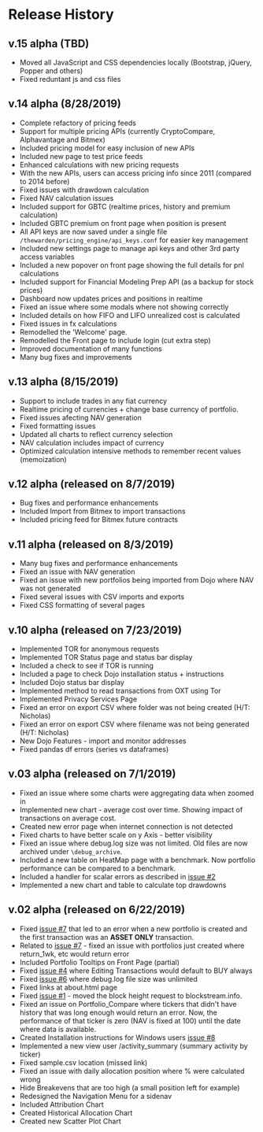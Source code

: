 # Release History

## v.15 alpha (TBD)

- Moved all JavaScript and CSS dependencies locally (Bootstrap, jQuery, Popper and others)
- Fixed reduntant js and css files

## v.14 alpha (8/28/2019)

- Complete refactory of pricing feeds
- Support for multiple pricing APIs (currently CryptoCompare, Alphavantage and Bitmex)
- Included pricing model for easy inclusion of new APIs
- Included new page to test price feeds
- Enhanced calculations with new pricing requests
- With the new APIs, users can access pricing info since 2011 (compared to 2014 before)
- Fixed issues with drawdown calculation
- Fixed NAV calculation issues
- Included support for GBTC (realtime prices, history and premium calculation)
- Included GBTC premium on front page when position is present
- All API keys are now saved under a single file `/thewarden/pricing_engine/api_keys.conf` for easier key management
- Included new settings page to manage api keys and other 3rd party access variables
- Included a new popover on front page showing the full details for pnl calculations
- Included support for Financial Modeling Prep API (as a backup for stock prices)
- Dashboard now updates prices and positions in realtime
- Fixed an issue where some modals where not showing correctly
- Included details on how FIFO and LIFO unrealized cost is calculated
- Fixed issues in fx calculations
- Remodelled the 'Welcome' page.
- Remodelled the Front page to include login (cut extra step)
- Improved documentation of many functions
- Many bug fixes and improvements

## v.13 alpha (8/15/2019)

- Support to include trades in any fiat currency
- Realtime pricing of currencies + change base currency of portfolio.
- Fixed issues afecting NAV generation
- Fixed formatting issues
- Updated all charts to reflect currency selection
- NAV calculation includes impact of currency
- Optimized calculation intensive methods to remember recent values (memoization)

## v.12 alpha (released on 8/7/2019)

- Bug fixes and performance enhancements
- Included Import from Bitmex to import transactions
- Included pricing feed for Bitmex future contracts

## v.11 alpha (released on 8/3/2019)

- Many bug fixes and performance enhancements
- Fixed an issue with NAV generation
- Fixed an issue with new portfolios being imported from Dojo where NAV was not generated
- Fixed several issues with CSV imports and exports
- Fixed CSS formatting of several pages

## v.10 alpha (released on 7/23/2019)

- Implemented TOR for anonymous requests
- Implemented TOR Status page and status bar display
- Included a check to see if TOR is running
- Included a page to check Dojo installation status + instructions
- Included Dojo status bar display
- Implemented method to read transactions from OXT using Tor
- Implemented Privacy Services Page
- Fixed an error on export CSV where folder was not being created (H/T: Nicholas)
- Fixed an error on export CSV where filename was not being generated (H/T: Nicholas)
- New Dojo Features - import and monitor addresses
- Fixed pandas df errors (series vs dataframes)

## v.03 alpha (released on 7/1/2019)

- Fixed an issue where some charts were aggregating data when zoomed in
- Implemented new chart - average cost over time. Showing impact of transactions on average cost.
- Created new error page when internet connection is not detected
- Fixed charts to have better scale on y Axis - better visibility
- Fixed an issue where debug.log size was not limited. Old files are now archived under `\debug_archive`.
- Included a new table on HeatMap page with a benchmark. Now portfolio performance can be compared to a benchmark.
- Included a handler for scalar errors as described in [issue #2](https://github.com/pxsocs/thewarden/issues/2)
- Implemented a new chart and table to calculate top drawdowns

## v.02 alpha (released on 6/22/2019)

- Fixed [issue #7](https://github.com/pxsocs/thewarden/issues/7) that led to an error when a new portfolio is created and the first transaction was an **ASSET ONLY** transaction.
- Related to [issue #7](https://github.com/pxsocs/thewarden/issues/7) - fixed an issue with portfolios just created where return_1wk, etc would return error
- Included Portfolio Tooltips on Front Page (partial)
- Fixed [issue #4](https://github.com/pxsocs/thewarden/issues/4) where Editing Transactions would default to BUY always
- Fixed [issue #6](https://github.com/pxsocs/thewarden/issues/6) where debug.log file size was unlimited
- Fixed links at about.html page
- Fixed [issue #1](https://github.com/pxsocs/thewarden/issues/1) - moved the block height request to blockstream.info.
- Fixed an issue on Portfolio_Compare where tickers that didn't have history that was long enough would return an error. Now, the performance of that ticker is zero (NAV is fixed at 100) until the date where data is available.
- Created Installation instructions for Windows users [issue #8](https://github.com/pxsocs/thewarden/issues/8)
- Implemented a new view user /activity_summary (summary activity by ticker)
- Fixed sample.csv location (missed link)
- Fixed an issue with daily allocation position where % were calculated wrong
- Hide Breakevens that are too high (a small position left for example)
- Redesigned the Navigation Menu for a sidenav
- Included Attribution Chart
- Created Historical Allocation Chart
- Created new Scatter Plot Chart

